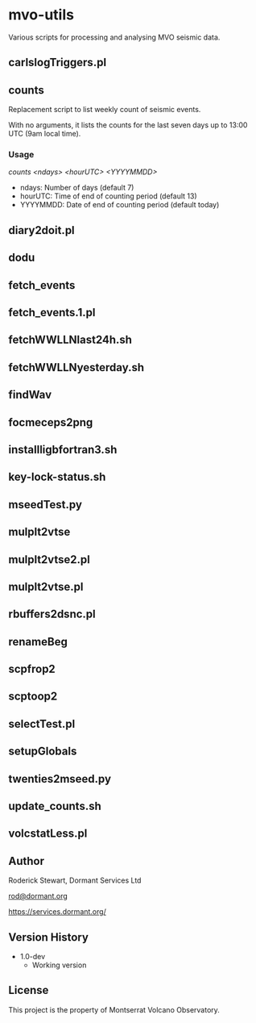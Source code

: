 # mvo-utils

Various scripts for processing and analysing MVO seismic data.



## carlslogTriggers.pl
## counts

Replacement script to list weekly count of seismic events.

With no arguments, it lists the counts for the last seven days up to 13:00 UTC (9am local time).

### Usage

*counts \<ndays\> \<hourUTC\> \<YYYYMMDD\>*

* ndays: Number of days (default 7)
* hourUTC: Time of end of counting period (default 13)
* YYYYMMDD: Date of end of counting period (default today)

## diary2doit.pl
## dodu
## fetch_events
## fetch_events.1.pl
## fetchWWLLNlast24h.sh
## fetchWWLLNyesterday.sh
## findWav
## focmeceps2png
## installligbfortran3.sh
## key-lock-status.sh
## mseedTest.py
## mulplt2vtse
## mulplt2vtse2.pl
## mulplt2vtse.pl
## rbuffers2dsnc.pl
## renameBeg
## scpfrop2
## scptoop2
## selectTest.pl
## setupGlobals
## twenties2mseed.py
## update_counts.sh
## volcstatLess.pl




## Author

Roderick Stewart, Dormant Services Ltd

rod@dormant.org

https://services.dormant.org/

## Version History

* 1.0-dev
    * Working version

## License

This project is the property of Montserrat Volcano Observatory.

